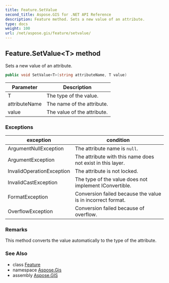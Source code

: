 ```yaml
---
title: Feature.SetValue
second_title: Aspose.GIS for .NET API Reference
description: Feature method. Sets a new value of an attribute.
type: docs
weight: 100
url: /net/aspose.gis/feature/setvalue/
---
```

## Feature.SetValue&lt;T&gt; method

Sets a new value of an attribute.

```csharp
public void SetValue<T>(string attributeName, T value)
```

| Parameter | Description |
| --- | --- |
| T | The type of the value. |
| attributeName | The name of the attribute. |
| value | The value of the attribute. |

### Exceptions

| exception | condition |
| --- | --- |
| ArgumentNullException | The attribute name is `null`. |
| ArgumentException | The attribute with this name does not exist in this layer. |
| InvalidOperationException | The attribute is not locked. |
| InvalidCastException | The type of the value does not implement IConvertible. |
| FormatException | Conversion failed because the value is in incorrect format. |
| OverflowException | Conversion failed because of overflow. |

### Remarks

This method converts the value automatically to the type of the attribute.

### See Also

* class [Feature](../)
* namespace [Aspose.Gis](../../feature/)
* assembly [Aspose.GIS](../../../)



